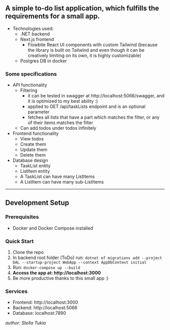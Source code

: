 ## A simple to-do list application, which fulfills the requirements for a small app.
- Technologies used: 
  - .NET backend
  - Next.js frontend
    - Flowbite React UI components with custom Tailwind (because the library is built on Tailwind and even though it can be creatively limiting on its own, it is highly customizable)
  - Postgres DB in docker

### Some specifications 
- API functionality
  - Filtering
    - it can be tested in swagger at http://localhost:5066/swagger, and it is optimized to my best ability :)
    - applied to GET /api/taskLists endpoint and is an optional parameter
    - fetches all lists that have a part which matches the filter, or any of their items matches the filter
  - Can add todos under todos infinitely
- Frontend functionality 
  - View todos
  - Create them
  - Update them
  - Delete them
- Database design
  - TaskList entity
  - ListItem entity
  - A TaskList can have many ListItems 
  - A ListItem can have many sub-ListItems
---
## Development Setup

### Prerequisites
- Docker and Docker Compose installed

### Quick Start
1. Clone the repo
2. In backend root folder (ToDo) run: `dotnet ef migrations add --project DAL --startup-project WebApp --context AppDbContext initial`
3. Run: `docker-compose up --build`
4. **Access the app at: http://localhost:3000**
5. Be more productive thanks to this small app :)

### Services
- Frontend: http://localhost:3000
- Backend: http://localhost:5066
- Database: localhost:7890

_author: Stella Tukia_